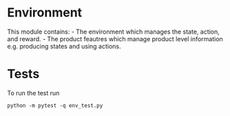 # Environment 

This module contains: 
    - The environment which manages the state, action, and reward.
    - The product feautres which manage product level information e.g. producing states and using actions.

# Tests

To run the test run 
```
python -m pytest -q env_test.py
```
